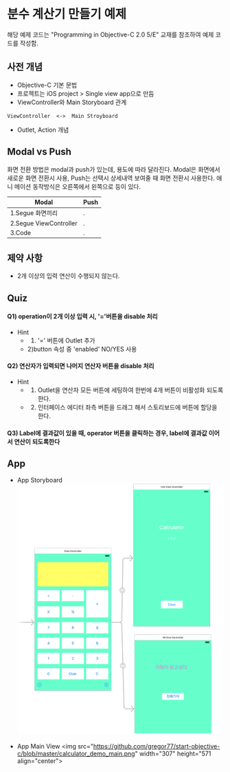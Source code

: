 # 분수 계산기 만들기 예제
해당 예제 코드는 "Programming in Objective-C 2.0 5/E" 교재를 참조하여 예제 코드를 작성함.

## 사전 개념
* Objective-C 기본 문법
* 프로젝트는 iOS project > Single view app으로 만듬
* ViewController와 Main Storyboard 관계
```
ViewController  <->  Main Stroyboard
```
* Outlet, Action 개념

## Modal vs Push
화면 전환 방법은 modal과 push가 있는데, 용도에 따라 달라진다.
Modal은 화면에서 새로운 화면 전환시 사용, Push는 선택시 상세내역 보여줄 때 화면 전환시 사용한다. 애니
메이션 동작방식은 오른쪽에서 왼쪽으로 등이 있다.

Modal|Push
-----|----
1.Segue 화면끼리|.
2.Segue ViewController|.
3.Code|.

## 제약 사항
* 2개 이상의 입력 연산이 수행되지 않는다.

## Quiz
#### Q1) operation이 2개 이상 입력 시,  '='버튼을 disable 처리
* Hint
  - 1) '=' 버튼에 Outlet 추가
  - 2)button 속성 중 'enabled' NO/YES 사용

#### Q2) 연산자가 입력되면 나머지 연산자 버튼을 disable 처리
* Hint
  - 1) Outlet을 연산자 모든 버튼에 세팅하여 한번에 4개 버튼이 비활성화 되도록한다.
  - 2) 인터페이스 에디터 좌측 버튼을 드래그 해서 스토리보드에 버튼에 할당을 한다.

#### Q3) Label에 결과값이 있을 때, operator 버튼을 클릭하는 경우, label에 결과값 이어서 연산이 되도록한다

## App
* App Storyboard
![App Stroyboard](https://github.com/gregor77/start-objective-c/blob/master/calculator_storyboard.png)

* App Main View
<img src="https://github.com/gregor77/start-objective-c/blob/master/calculator_demo_main.png" width="307" height="571 align="center">

